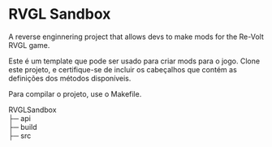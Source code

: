# RVGL Sandbox
A reverse enginnering project that allows devs to make mods for the Re-Volt RVGL game.

Este é um template que pode ser usado para criar mods para o jogo. Clone este projeto, e certifique-se de incluir os cabeçalhos que contém as definições dos métodos disponíveis.

Para compilar o projeto, use o Makefile. 

RVGLSandbox  
├─ api  
├─ build  
├─ src  